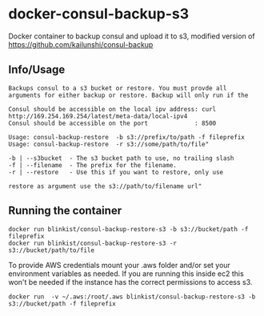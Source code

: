 # docker-consul-backup-s3
Docker container to backup consul and upload it to s3, modified version of https://github.com/kailunshi/consul-backup

Info/Usage
-----

```
Backups consul to a s3 bucket or restore. You must provde all arguments for either backup or restore. Backup will only run if the 

Consul should be accessible on the local ipv address: curl http://169.254.169.254/latest/meta-data/local-ipv4
Consul should be accessible on the port             : 8500

Usage: consul-backup-restore  -b s3://prefix/to/path -f fileprefix
Usage: consul-backup-restore  -r s3://some/path/to/file"

-b | --s3bucket  - The s3 bucket path to use, no trailing slash
-f | --filename  - The prefix for the filename.
-r | --restore   - Use this if you want to restore, only use

restore as argument use the s3://path/to/filename url"
```

Running the container
----------------------
```
docker run blinkist/consul-backup-restore-s3 -b s3://bucket/path -f fileprefix
docker run blinkist/consul-backup-restore-s3 -r s3://bucket/path/to/file
```

To provide AWS credentials mount your .aws folder and/or set your environment
variables as needed. If you are running this inside ec2 this won't be needed
if the instance has the correct permissions to access s3.

```
docker run  -v ~/.aws:/root/.aws blinkist/consul-backup-restore-s3 -b s3://bucket/path -f fileprefix
```
